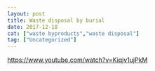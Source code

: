 ```yaml
---
layout: post
title: Waste disposal by burial
date: 2017-12-18
cat: ["waste byproducts","waste disposal"]
tag: ["Uncategorized"]
---
```


https://www.youtube.com/watch?v=Kiqjv1ujPkM